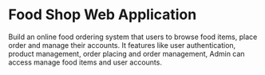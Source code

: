 # Food Shop Web Application
Build an online food ordering system that users to browse food items, place order and manage their accounts. It features like user authentication, product management, order placing and order management, Admin can access manage food items and user accounts.
